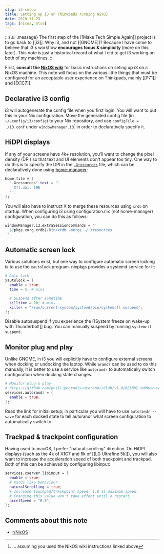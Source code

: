 ```yaml
---
slug: i3-setup
title: Setting up i3 on Thinkpads running NixOS
date: 2020-11-23
tags: [nixos, mtsa]
---
```


:::{.ui .message}
The first step of the [[Make Tech Simple Again]] project is to go back to [[i3]]. Why i3, and not [[GNOME]]? Because I have come to believe that i3's workflow **encourages focus & simplicity** (more on this later). This note is just a historical record of what I did to get i3 working on both of my machines.
:::

First, **consult the [NixOS wiki][wiki]** for basic instructions on seting up i3 on a NixOS machine. This note will focus on the various little things that must be configured for an acceptable user experience on Thinkpads, mainly [[P71]] and [[X1C7]].

[wiki]: https://nixos.wiki/wiki/I3

## Declarative i3 config

i3 will autogenerate the config file when you first login. You will want to put this in your Nix configuration. Move the generated config file (in `~/.config/i3/config`) to your Nix repository, and use `configFile = ./i3.conf` under `windowManager.i3`[^w1] in order to declaratively specify it.

[^w1]: ... assuming you used the NixOS wiki instructions linked above 

## HiDPI displays

If any of your screens have 4k+ resolution, you'll want to change the pixel density (DPI) so that text and UI elements don't appear too tiny. One way to do this is to specify the DPI in the [`.Xresources`](https://wiki.archlinux.org/index.php/x_resources) file, which can be declaratively done using [home-manager](https://github.com/nix-community/home-manager):

```nix
home.file = {
  ".Xresources".text = ''
    Xft.dpi: 196
  '';
};
```

You will also have to instruct X to merge these resources using `xrdb` on startup. When configuring i3 using configuration.nix (not home-manager) configuration, you can do this as follows:

```nix
windowManager.i3.extraSessionCommands = ''
  ${pkgs.xorg.xrdb}/bin/xrdb -merge ~/.Xresources
''
```

## Automatic screen lock

Various solutions exist, but one way to configure automatic screen locking is to use the `xautolock` program. nixpkgs provides a systemd service for it:

```nix
# Auto-lock
xautolock = {
  enable = true;
  time = 5; # mins

  # Suspend after sometime
  killtime = 20; # mins
  killer = "/run/current-system/systemd/bin/systemctl suspend";
};
```

Disable autosuspend if you experience the [[System freeze on wake-up with Thunderbolt]] bug. You can manually suspend by running `systemctl suspend`.

## Monitor plug and play

Unlike GNOME, in i3 you will explicitly have to configure external screens when docking or undocking the laptop. While `arandr` can be used to do this manually, it is better to use a service like `autorandr` to automatically switch configuration when docking state changes. 

```nix
# Monitor plug n play
# https://github.com/phillipberndt/autorandr/blob/v1.0/README.md#how-to-use
services.autorandr = {
  enable = true;
};
```

Read the link for initial setup; in particular you will have to use `autorandr --save` for each docked state to tell autorandr what screen configuration to automatically switch to.

## Trackpad & trackpoint configuration

Having used to macOS, I prefer "natural scrolling" direction. On HiDPI displays (such as the 4k of X1C7 and 5k of [[LG Ultrafine 5k]]), you will also want to increase the acceleration speed of both trackpoint and trackpad. Both of this can be achieved by configuring libinput:

```nix
services.xserver.libinput = {
  enable = true;
  # macOS like behaviour
  naturalScrolling = true;
  # Increase touchpad/trackpoint speed. 1.0 is maximum speed.
  # Changing this value won't take effect until X restart.
  accelSpeed = "0.5";
};
```
## Comments about this note

- [r/NixOS](https://www.reddit.com/r/NixOS/comments/k09cf2/setting_up_i3_on_thinkpads_running_nixos/)